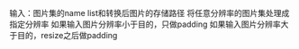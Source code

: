 输入：图片集的name list和转换后图片的存储路径
将任意分辨率的图片集处理成指定分辨率
如果输入图片分辨率小于目的，只做padding
如果输入图片分辨率大于目的，resize之后做padding
